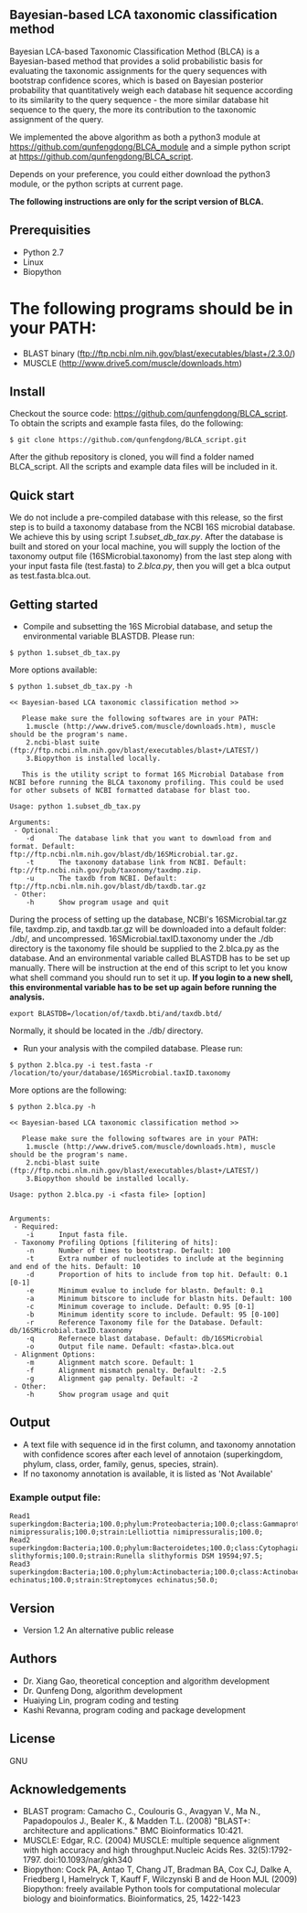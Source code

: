 Bayesian-based LCA taxonomic classification method
--------------------------------------------------
Bayesian LCA-based Taxonomic Classification Method (BLCA) is a Bayesian-based method that provides a solid probabilistic basis for evaluating the taxonomic assignments for the query sequences with bootstrap confidence scores, which is based on Bayesian posterior probability that quantitatively weigh each database hit sequence according to its similarity to the query sequence - the more similar database hit sequence to the query, the more its contribution to the taxonomic assignment of the query. 

We implemented the above algorithm as both a python3 module at https://github.com/qunfengdong/BLCA_module and a simple python script at https://github.com/qunfengdong/BLCA_script.

Depends on your preference, you could either download the python3 module, or the python scripts at current page.

**The following instructions are only for the script version of BLCA.**

## Prerequisities
* Python 2.7
* Linux
* Biopython

# **The following programs should be in your PATH:**

* BLAST binary (ftp://ftp.ncbi.nlm.nih.gov/blast/executables/blast+/2.3.0/)
* MUSCLE (http://www.drive5.com/muscle/downloads.htm)

## Install
Checkout the source code: https://github.com/qunfengdong/BLCA_script. To obtain the scripts and example fasta files, do the following:

```shell
$ git clone https://github.com/qunfengdong/BLCA_script.git
```

After the github repository is cloned, you will find a folder named BLCA_script. All the scripts and example data files will be included in it.

## Quick start

We do not include a pre-compiled database with this release, so the first step is to build a taxonomy database from the NCBI 16S microbial database. We achieve this by using script _1.subset_db_tax.py_. After the database is built and stored on your local machine, you will supply the loction of the taxonomy output file (16SMicrobial.taxonomy) from the last step along with your input fasta file (test.fasta) to _2.blca.py_, then you will get a blca output as test.fasta.blca.out.

## Getting started

* Compile and subsetting the 16S Microbial database, and setup the environmental variable BLASTDB. Please run:
```
$ python 1.subset_db_tax.py
```
More options available:
```
$ python 1.subset_db_tax.py -h

<< Bayesian-based LCA taxonomic classification method >>

   Please make sure the following softwares are in your PATH:
	1.muscle (http://www.drive5.com/muscle/downloads.htm), muscle should be the program's name.
	2.ncbi-blast suite (ftp://ftp.ncbi.nlm.nih.gov/blast/executables/blast+/LATEST/)
	3.Biopython is installed locally.

   This is the utility script to format 16S Microbial Database from NCBI before running the BLCA taxonomy profiling. This could be used for other subsets of NCBI formatted database for blast too.

Usage: python 1.subset_db_tax.py

Arguments:
 - Optional:
	-d		The database link that you want to download from and format. Default: ftp://ftp.ncbi.nlm.nih.gov/blast/db/16SMicrobial.tar.gz.
	-t		The taxonomy database link from NCBI. Default: ftp://ftp.ncbi.nih.gov/pub/taxonomy/taxdmp.zip.
	-u		The taxdb from NCBI. Default: ftp://ftp.ncbi.nlm.nih.gov/blast/db/taxdb.tar.gz 
 - Other:
	-h		Show program usage and quit
```
During the process of setting up the database, NCBI's 16SMicrobial.tar.gz file, taxdmp.zip, and taxdb.tar.gz will be downloaded into a default folder: ./db/, and uncompressed. 16SMicrobial.taxID.taxonomy under the ./db directory is the taxonomy file should be supplied to the 2.blca.py as the database. And an environmental variable called BLASTDB has to be set up manually. There will be instruction at the end of this script to let you know what shell command you should run to set it up. **If you login to a new shell, this environmental variable has to be set up again before running the analysis.**

```
export BLASTDB=/location/of/taxdb.bti/and/taxdb.btd/
```

Normally, it should be located in the ./db/ directory.

* Run your analysis with the compiled database. Please run:
```
$ python 2.blca.py -i test.fasta -r /location/to/your/database/16SMicrobial.taxID.taxonomy
```
More options are the following:
```
$ python 2.blca.py -h

<< Bayesian-based LCA taxonomic classification method >>

   Please make sure the following softwares are in your PATH:
	1.muscle (http://www.drive5.com/muscle/downloads.htm), muscle should be the program's name.
	2.ncbi-blast suite (ftp://ftp.ncbi.nlm.nih.gov/blast/executables/blast+/LATEST/)
	3.Biopython should be installed locally.

Usage: python 2.blca.py -i <fasta file> [option]


Arguments:
 - Required:
	-i		Input fasta file.
 - Taxonomy Profiling Options [filitering of hits]:
	-n		Number of times to bootstrap. Default: 100
	-t		Extra number of nucleotides to include at the beginning and end of the hits. Default: 10
	-d		Proportion of hits to include from top hit. Default: 0.1 [0-1]
	-e		Minimum evalue to include for blastn. Default: 0.1
	-a		Minimum bitscore to include for blastn hits. Default: 100
	-c		Minimum coverage to include. Default: 0.95 [0-1]
	-b		Minimum identity score to include. Default: 95 [0-100]
	-r		Reference Taxonomy file for the Database. Default: db/16SMicrobial.taxID.taxonomy
	-q		Refernece blast database. Default: db/16SMicrobial
	-o		Output file name. Default: <fasta>.blca.out
 - Alignment Options:
	-m		Alignment match score. Default: 1
	-f		Alignment mismatch penalty. Default: -2.5
	-g		Alignment gap penalty. Default: -2
 - Other:
	-h		Show program usage and quit
```

## Output
* A text file with sequence id in the first column, and taxonomy annotation with confidence scores after each level of annotaion (superkingdom, phylum, class, order, family, genus, species, strain).
* If no taxonomy annotation is available, it is listed as 'Not Available'

### Example output file:
```
Read1      superkingdom:Bacteria;100.0;phylum:Proteobacteria;100.0;class:Gammaproteobacteria;100.0;order:Enterobacterales;100.0;family:Enterobacteriaceae;100.0;genus:Lelliottia;100.0;species:Lelliottia nimipressuralis;100.0;strain:Lelliottia nimipressuralis;100.0;
Read2     superkingdom:Bacteria;100.0;phylum:Bacteroidetes;100.0;class:Cytophagia;100.0;order:Cytophagales;100.0;family:Cytophagaceae;100.0;genus:Runella;100.0;species:Runella slithyformis;100.0;strain:Runella slithyformis DSM 19594;97.5;
Read3      superkingdom:Bacteria;100.0;phylum:Actinobacteria;100.0;class:Actinobacteria;100.0;order:Streptomycetales;100.0;family:Streptomycetaceae;100.0;genus:Streptomyces;100.0;species:Streptomyces echinatus;100.0;strain:Streptomyces echinatus;50.0;
```

## Version
* Version 1.2
An alternative public release

## Authors
* Dr. Xiang Gao, theoretical conception and algorithm development
* Dr. Qunfeng Dong, algorithm development
* Huaiying Lin, program coding and testing
* Kashi Revanna, program coding and package development

## License
GNU

## Acknowledgements
* BLAST program: Camacho C., Coulouris G., Avagyan V., Ma N., Papadopoulos J., Bealer K., & Madden T.L. (2008) "BLAST+: architecture and applications." BMC Bioinformatics 10:421.
* MUSCLE: Edgar, R.C. (2004) MUSCLE: multiple sequence alignment with high accuracy and high throughput.Nucleic Acids Res. 32(5):1792-1797. doi:10.1093/nar/gkh340
* Biopython: Cock PA, Antao T, Chang JT, Bradman BA, Cox CJ, Dalke A, Friedberg I, Hamelryck T, Kauff F, Wilczynski B and de Hoon MJL (2009) Biopython: freely available Python tools for computational molecular biology and bioinformatics. Bioinformatics, 25, 1422-1423